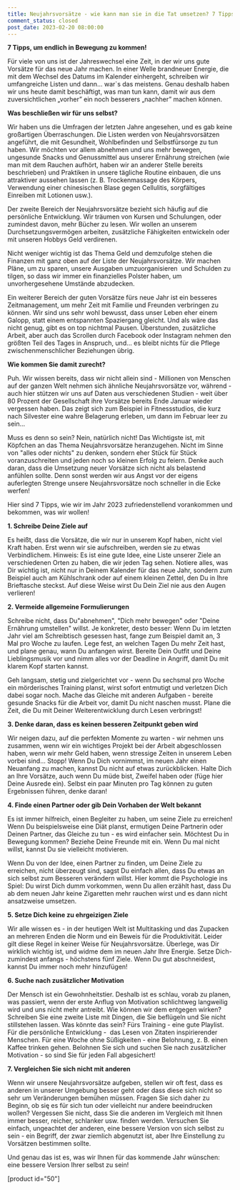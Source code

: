 ```yaml
---
title: Neujahrsvorsätze - wie kann man sie in die Tat umsetzen? 7 Tipps!
comment_status: closed
post_date: 2023-02-20 08:00:00
---
```

<!-- wp:paragraph -->
<p><strong>7 Tipps, um endlich in Bewegung zu kommen!</strong></p>
<!-- /wp:paragraph -->

<!-- wp:paragraph -->
<p>Für viele von uns ist der Jahreswechsel eine Zeit, in der wir uns gute Vorsätze für das neue Jahr machen. In einer Welle brandneuer Energie, die mit dem Wechsel des Datums im Kalender einhergeht, schreiben wir umfangreiche Listen und dann... war`s das meistens. Genau deshalb haben wir uns heute damit beschäftigt, was man tun kann, damit wir aus dem zuversichtlichen „vorher” ein noch besserers „nachher” machen können.</p>
<!-- /wp:paragraph -->

<!-- wp:paragraph -->
<p><strong>Was beschließen wir für uns selbst?</strong></p>
<!-- /wp:paragraph -->

<!-- wp:paragraph -->
<p>Wir haben uns die Umfragen der letzten Jahre angesehen, und es gab keine großartigen Überraschungen. Die Listen werden von Neujahrsvorsätzen angeführt, die mit Gesundheit, Wohlbefinden und Selbstfürsorge zu tun haben. Wir möchten vor allem abnehmen und uns mehr bewegen, ungesunde Snacks und Genussmittel aus unserer Ernährung streichen (wie man mit dem Rauchen aufhört, haben wir an anderer Stelle bereits beschrieben) und Praktiken in unsere tägliche Routine einbauen, die uns attraktiver aussehen lassen (z. B. Trockenmassage des Körpers, Verwendung einer chinesischen Blase gegen Cellulitis, sorgfältiges Einreiben mit Lotionen usw.).</p>
<!-- /wp:paragraph -->

<!-- wp:paragraph -->
<p>Der zweite Bereich der Neujahrsvorsätze bezieht sich häufig auf die persönliche Entwicklung. Wir träumen von Kursen und Schulungen, oder zumindest davon, mehr Bücher zu lesen. Wir wollen an unserem Durchsetzungsvermögen arbeiten, zusätzliche Fähigkeiten entwickeln oder mit unseren Hobbys Geld verdirenen.</p>
<!-- /wp:paragraph -->

<!-- wp:paragraph -->
<p>Nicht weniger wichtig ist das Thema Geld und demzufolge stehen die Finanzen mit ganz oben auf der Liste der Neujahrsvorsätze. Wir machen Pläne, um zu sparen, unsere Ausgaben umzuorganisieren&nbsp; und Schulden zu tilgen, so dass wir immer ein finanzielles Polster haben, um unvorhergesehene Umstände abzudecken.</p>
<!-- /wp:paragraph -->

<!-- wp:paragraph -->
<p>Ein weiterer Bereich der guten Vorsätze fürs neue Jahr ist ein besseres Zeitmanagement, um mehr Zeit mit Familie und Freunden verbringen zu können. Wir sind uns sehr wohl bewusst, dass unser Leben eher einem Galopp, statt einem entspannten Spaziergang gleicht. Und als wäre das nicht genug, gibt es on top nichtmal Pausen. Überstunden, zusätzliche Arbeit, aber auch das Scrollen durch Facebook oder Instagram nehmen den größten Teil des Tages in Anspruch, und... es bleibt nichts für die Pflege zwischenmenschlicher Beziehungen übrig.</p>
<!-- /wp:paragraph -->

<!-- wp:paragraph -->
<p><strong>Wie kommen Sie damit zurecht?</strong></p>
<!-- /wp:paragraph -->

<!-- wp:paragraph -->
<p>Puh. Wir wissen bereits, dass wir nicht allein sind - Millionen von Menschen auf der ganzen Welt nehmen sich ähnliche Neujahrsvorsätze vor, während - auch hier stützen wir uns auf Daten aus verschiedenen Studien - weit über 80 Prozent der Gesellschaft ihre Vorsätze bereits Ende Januar wieder vergessen haben. Das zeigt sich zum Beispiel in Fitnessstudios, die kurz nach Silvester eine wahre Belagerung erleben, um dann im Februar leer zu sein...</p>
<!-- /wp:paragraph -->

<!-- wp:paragraph -->
<p>Muss es denn so sein? Nein, natürlich nicht! Das Wichtigste ist, mit Köpfchen an das Thema Neujahrsvorsätze heranzugehen. Nicht im Sinne von "alles oder nichts" zu denken, sondern eher Stück für Stück voranzuschreiten und jeden noch so kleinen Erfolg zu feiern. Denke auch daran, dass die Umsetzung neuer Vorsätze sich nicht als belastend anfühlen sollte. Denn sonst werden wir aus Angst vor der eigens auferlegten Strenge unsere Neujahrsvorsätze noch schneller in die Ecke werfen!</p>
<!-- /wp:paragraph -->

<!-- wp:paragraph -->
<p>Hier sind 7 Tipps, wie wir im Jahr 2023 zufriedenstellend vorankommen und bekommen, was wir wollen!</p>
<!-- /wp:paragraph -->

<!-- wp:paragraph -->
<p><strong>1. Schreibe Deine Ziele auf</strong></p>
<!-- /wp:paragraph -->

<!-- wp:paragraph -->
<p>Es heißt, dass die Vorsätze, die wir nur in unserem Kopf haben, nicht viel Kraft haben. Erst wenn wir sie aufschreiben, werden sie zu etwas Verbindlichem. Hinweis: Es ist eine gute Idee, eine Liste unserer Ziele an verschiedenen Orten zu haben, die wir jeden Tag sehen. Notiere alles, was Dir wichtig ist, nicht nur in Deinem Kalender für das neue Jahr, sondern zum Beispiel auch am Kühlschrank oder auf einem kleinen Zettel, den Du in Ihre Brieftasche steckst. Auf diese Weise wirst Du Dein  Ziel nie aus den Augen verlieren!</p>
<!-- /wp:paragraph -->

<!-- wp:paragraph -->
<p><strong>2. Vermeide allgemeine Formulierungen</strong></p>
<!-- /wp:paragraph -->

<!-- wp:paragraph -->
<p>Schreibe nicht, dass Du"abnehmen", "Dich mehr bewegen" oder "Deine Ernährung umstellen" willst. Je konkreter, desto besser: Wenn Du im letzten Jahr viel am Schreibtisch gesessen hast, fange zum Beispiel damit an, 3 Mal pro Woche zu laufen. Lege fest, an welchen Tagen Du mehr Zeit hast, und plane genau, wann Du anfangen wirst. Bereite Dein Outfit und Deine Lieblingsmusik vor und nimm alles vor der Deadline in Angriff, damit Du mit klarem Kopf starten kannst.</p>
<!-- /wp:paragraph -->

<!-- wp:paragraph -->
<p>Geh langsam, stetig und zielgerichtet vor - wenn Du sechsmal pro Woche ein mörderisches Training planst, wirst sofort entmutigt und verletzen Dich dabei sogar noch. Mache das Gleiche mit anderen Aufgaben - bereite gesunde Snacks für die Arbeit vor, damit Du nicht naschen musst. Plane die Zeit, die Du mit Deiner Weiterentwicklung durch Lesen verbringst!</p>
<!-- /wp:paragraph -->

<!-- wp:paragraph -->
<p><strong>3. Denke daran, dass es keinen besseren Zeitpunkt geben wird</strong></p>
<!-- /wp:paragraph -->

<!-- wp:paragraph -->
<p>Wir neigen dazu, auf die perfekten Momente zu warten - wir nehmen uns zusammen, wenn wir ein wichtiges Projekt bei der Arbeit abgeschlossen haben, wenn wir mehr Geld haben, wenn stressige Zeiten in unserem Leben vorbei sind... Stopp! Wenn Du Dich vornimmst, im neuen Jahr einen Neuanfang zu machen, kannst Du nicht auf etwas zurückblicken. Halte Dich an Ihre Vorsätze, auch wenn Du müde bist, Zweifel haben oder (füge hier Deine Ausrede ein). Selbst ein paar Minuten pro Tag können zu guten Ergebnissen führen, denke daran!</p>
<!-- /wp:paragraph -->

<!-- wp:paragraph -->
<p><strong>4. Finde einen Partner oder gib Dein Vorhaben der Welt bekannt</strong></p>
<!-- /wp:paragraph -->

<!-- wp:paragraph -->
<p>Es ist immer hilfreich, einen Begleiter zu haben, um seine Ziele zu erreichen! Wenn Du beispielsweise eine Diät planst, ermutigen Deine Partnerin oder Deinen Partner, das Gleiche zu tun - es wird einfacher sein. Möchtest Du in Bewegung kommen? Beziehe Deine Freunde mit ein. Wenn Du mal nicht willst, kannst Du sie vielleicht motivieren.</p>
<!-- /wp:paragraph -->

<!-- wp:paragraph -->
<p>Wenn Du von der Idee, einen Partner zu finden, um Deine Ziele zu erreichen, nicht überzeugt sind, sagst Du einfach allen, dass Du etwas an sich selbst zum Besseren verändern willst. Hier kommt die Psychologie ins Spiel: Du wirst Dich dumm vorkommen, wenn Du allen erzählt hast, dass Du ab dem neuen Jahr keine Zigaretten mehr rauchen wirst und es dann nicht ansatzweise umsetzen.</p>
<!-- /wp:paragraph -->

<!-- wp:paragraph -->
<p><strong>5. Setze Dich keine zu ehrgeizigen Ziele</strong></p>
<!-- /wp:paragraph -->

<!-- wp:paragraph -->
<p>Wir alle wissen es - in der heutigen Welt ist Multitasking und das Zupacken an mehreren Enden die Norm und ein Beweis für die Produktivität. Leider gilt diese Regel in keiner Weise für Neujahrsvorsätze. Überlege, was Dir wirklich wichtig ist, und widme dem im neuen Jahr Ihre Energie. Setze Dich- zumindest anfangs - höchstens fünf Ziele. Wenn Du gut abschneidest, kannst Du immer noch mehr hinzufügen!</p>
<!-- /wp:paragraph -->

<!-- wp:paragraph -->
<p><strong>6. Suche nach zusätzlicher Motivation</strong></p>
<!-- /wp:paragraph -->

<!-- wp:paragraph -->
<p>Der Mensch ist ein Gewohnheitstier. Deshalb ist es schlau, vorab zu planen, was passiert, wenn der erste Anflug von Motivation schlichtweg langweilig wird und uns nicht mehr antreibt. Wie können wir dem entgegen wirken? Schreiben Sie eine zweite Liste mit Dingen, die Sie beflügeln und Sie nicht stillstehen lassen. Was könnte das sein? Fürs Training - eine gute Playlist. Für die persönliche Entwicklung -&nbsp; das Lesen von Zitaten inspirierender Menschen. Für eine Woche ohne Süßigkeiten - eine Belohnung, z. B. einen Kaffee trinken gehen. Belohnen Sie sich und suchen Sie nach zusätzlicher Motivation - so sind Sie für jeden Fall abgesichert!</p>
<!-- /wp:paragraph -->

<!-- wp:paragraph -->
<p><strong>7. Vergleichen Sie sich nicht mit anderen</strong></p>
<!-- /wp:paragraph -->

<!-- wp:paragraph -->
<p>Wenn wir unsere Neujahrsvorsätze aufgeben, stellen wir oft fest, dass es anderen in unserer Umgebung besser geht oder dass diese sich nicht so sehr um Veränderungen bemühen müssen. Fragen Sie sich daher zu Beginn, ob się es für sich tun oder vielleicht nur andere beeindrucken wollen? Vergessen Sie nicht, dass Sie die anderen im Vergleich mit Ihnen immer besser, reicher, schlanker usw. finden werden. Versuchen Sie einfach, ungeachtet der anderen, eine bessere Version von sich selbst zu sein - ein Begriff, der zwar ziemlich abgenutzt ist, aber Ihre Einstellung zu Vorsätzen bestimmen sollte.</p>
<!-- /wp:paragraph -->

<!-- wp:paragraph -->
<p>Und genau das ist es, was wir Ihnen für das kommende Jahr wünschen: eine bessere Version Ihrer selbst zu sein!</p>
<!-- /wp:paragraph -->

<!-- wp:paragraph -->
<p></p>
<!-- /wp:paragraph -->

<!-- wp:shortcode -->
[product id="50"]
<!-- /wp:shortcode -->